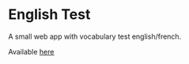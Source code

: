 # English Test

A small web app with vocabulary test english/french.

Available [here](https://benio-b.github.io/english-test/)
